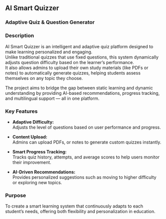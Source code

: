 ## AI Smart Quizzer  
### Adaptive Quiz & Question Generator  

### Description  
AI Smart Quizzer is an intelligent and adaptive quiz platform designed to make learning personalized and engaging.  
Unlike traditional quizzes that use fixed questions, this system dynamically adjusts question difficulty based on the learner’s performance.  
It also allows admins to upload their own study materials (like PDFs or notes) to automatically generate quizzes, helping students assess themselves on any topic they choose.  

The project aims to bridge the gap between static learning and dynamic understanding by providing AI-based recommendations, progress tracking, and multilingual support — all in one platform.

### Key Features  

- **Adaptive Difficulty:**  
  Adjusts the level of questions based on user performance and progress.  

- **Content Upload:**  
  Admins can upload PDFs, or notes to generate custom quizzes instantly.  

- **Smart Progress Tracking:**  
  Tracks quiz history, attempts, and average scores to help users monitor their improvement.  

- **AI-Driven Recommendations:**  
  Provides personalized suggestions such as moving to higher difficulty or exploring new topics.  


### Purpose  
To create a smart learning system that continuously adapts to each student’s needs, offering both flexibility and personalization in education.


